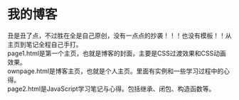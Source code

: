 # 我的博客
丑是丑了点，不过胜在全是自己原创，没有一点点的抄袭！！！也没有模板！！从主页到笔记全程自己手打。    
page1.html是第一个主页，也就是博客的封面，主要是CSS过渡效果和CSS动画效果。     
ownpage.html是博客主页，也就是个人主页。里面有实例和一些学习过程中的心得。   
page2.html是JavaScript学习笔记与心得。包括继承、闭包、构造函数等。  

